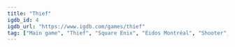```yaml
---
title: "Thief"
igdb_id: 4
igdb_url: "https://www.igdb.com/games/thief"
tag: ["Main game", "Thief", "Square Enix", "Eidos Montréal", "Shooter", "Adventure", "Single player", "First person", "Action", "Stealth", "Sandbox"]
---
```

